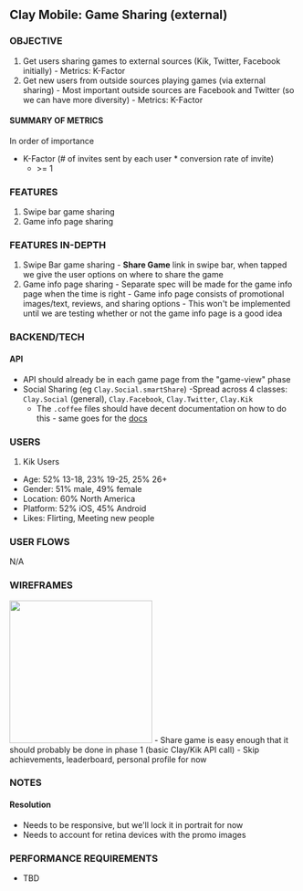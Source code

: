 
## Clay Mobile: Game Sharing (external)

### OBJECTIVE
  1. Get users sharing games to external sources (Kik, Twitter, Facebook initially)
    - Metrics: K-Factor
  2. Get new users from outside sources playing games (via external sharing)
    - Most important outside sources are Facebook and Twitter (so we can have more diversity)
    - Metrics: K-Factor

#### SUMMARY OF METRICS
In order of importance
  - K-Factor (# of invites sent by each user * conversion rate of invite)
    - \>= 1

### FEATURES
  1. Swipe bar game sharing
  2. Game info page sharing

### FEATURES IN-DEPTH
  1. Swipe Bar game sharing
    - **Share Game** link in swipe bar, when tapped we give the user options on where to share the game
  2. Game info page sharing
    - Separate spec will be made for the game info page when the time is right
    - Game info page consists of promotional images/text, reviews, and sharing options
    - This won't be implemented until we are testing whether or not the game info page is a good idea


### BACKEND/TECH
#### API
  - API should already be in each game page from the "game-view" phase
  - Social Sharing (eg `Clay.Social.smartShare`)
    -Spread across 4 classes: `Clay.Social` (general), `Clay.Facebook`, `Clay.Twitter`, `Clay.Kik`
    - The `.coffee` files should have decent documentation on how to do this - same goes for the [docs](http://clay.io/docs)

### USERS
1. Kik Users
  - Age: 52% 13-18, 23% 19-25, 25% 26+
  - Gender: 51% male, 49% female
  - Location: 60% North America
  - Platform: 52% iOS, 45% Android
  - Likes: Flirting, Meeting new people

### USER FLOWS
N/A

### WIREFRAMES
<img src="/../master/specs/resources/swipe-bar.png?raw=true" style="width: 250px">
  - Share game is easy enough that it should probably be done in phase 1 (basic Clay/Kik API call)
  - Skip achievements, leaderboard, personal profile for now

### NOTES
#### Resolution
  - Needs to be responsive, but we'll lock it in portrait for now
  - Needs to account for retina devices with the promo images

### PERFORMANCE REQUIREMENTS
  - TBD

